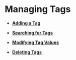 # Managing Tags<a name="kms_01_0023"></a>

-   **[Adding a Tag](adding-a-tag.md)**  

-   **[Searching for Tags](searching-for-tags.md)**  

-   **[Modifying Tag Values](modifying-tag-values.md)**  

-   **[Deleting Tags](deleting-tags.md)**  


